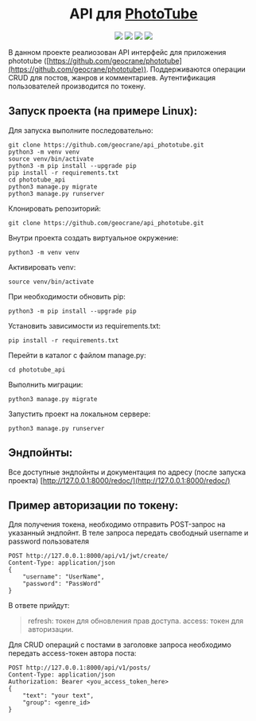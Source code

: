 <h1 align="center">API для <a  href="https://github.com/geocrane/phototube">PhotoTube</a></h1>

<p align="center"><img src="https://img.shields.io/badge/made%20by-geocrane-green">
<img src=https://img.shields.io/badge/Python-%203.7-blue>
<img src=https://img.shields.io/badge/Django%20-%202.2.16-red>
<img src=https://img.shields.io/badge/DRF-%203.2.14-yellow>
</p>

В данном проекте реалиозован API интерфейс для приложения phototube ([https://github.com/geocrane/phototube](https://github.com/geocrane/phototube)). Поддерживаются операции CRUD для постов, жанров и комментариев. Аутентификация пользователей производится по токену.


## Запуск проекта (на примере Linux):
Для запуска выполните последовательно:
```
git clone https://github.com/geocrane/api_phototube.git
python3 -m venv venv
source venv/bin/activate
python3 -m pip install --upgrade pip
pip install -r requirements.txt
cd phototube_api
python3 manage.py migrate
python3 manage.py runserver

```

Клонировать репозиторий:
```
git clone https://github.com/geocrane/api_phototube.git
```
Внутри проекта создать виртуальное окружение:
```
python3 -m venv venv
```
Активировать venv:
```
source venv/bin/activate
```
При необходимости обновить pip:
```
python3 -m pip install --upgrade pip
```
Установить зависимости из requirements.txt:
```
pip install -r requirements.txt
```
Перейти в каталог с файлом manage.py:
```
cd phototube_api
```
Выполнить миграции:
```
python3 manage.py migrate
```
Запустить проект на локальном сервере:
```
python3 manage.py runserver
```


## Эндпойнты:
Все доступные эндпойнты и документация по адресу (после запуска проекта) [http://127.0.0.1:8000/redoc/](http://127.0.0.1:8000/redoc/)



## Пример авторизации по токену:

Для получения токена, необходимо отправить POST-запрос на указанный эндпойнт.
В теле запроса передать свободный username и password пользователя
```
POST http://127.0.0.1:8000/api/v1/jwt/create/
Content-Type: application/json
{
    "username": "UserName",
    "password": "PassWord"
}
```

В ответе прийдут:
> refresh: токен для обновления прав доступа.
> access: токен для авторизации.


Для CRUD операций с постами в заголовке запроса необходимо передать access-токен автора поста:
```
POST http://127.0.0.1:8000/api/v1/posts/
Content-Type: application/json
Authorization: Bearer <you_access_token_here>
{
    "text": "your text",
    "group": <genre_id>
}
```
